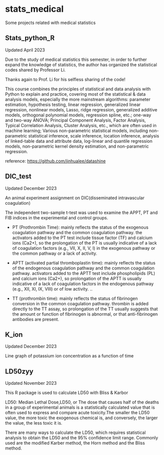 # stats_medical
 Some projects related with medical statistics
 
## Stats_python_R
Updated April 2023

Due to the study of medical statistics this semester, 
in order to further expand the knowledge of statistics, 
the author has organized the statistical codes shared by Professor Li.

Thanks again to Prof. Li for his selfless sharing of the code!

This course combines the principles of statistical and data analysis with Python to explain and practice, covering most of the statistical & data analysis models, especially the more mainstream algorithms: parameter estimation, hypothesis testing, linear regression, generalized linear regression, nonlinear models, Lasso, ridge regression, generalized additive models, orthogonal polynomial models, regression spline, etc.; one-way and two-way ANOVA; Principal Component Analysis, Factor Analysis, Typical Correlation Analysis, Cluster Analysis, etc., which are often used in machine learning; Various non-parametric statistical models, including non-parametric statistical inference, scale inference, location inference, analysis of linked-table data and attribute data, log-linear and quantile regression models, non-parametric kernel density estimation, and non-parametric regression.

reference: https://github.com/jinhualee/datashine
 
## DIC_test
Updated December 2023

An animal experiment assignment on DIC(disseminated intravascular coagulation)

The independent two-sample t-test was used to examine the APPT, 
PT and FIB indices in the experimental and control groups.

- PT (Prothrombin Time): mainly reflects the status of the exogenous coagulation pathway and the common coagulation pathway. the activators added to the PT test include tissue factor (TF) and calcium ions (Ca2+), so the prolongation of the PT is usually indicative of a lack of coagulation factors (e.g., VII, X, II, V, I) in the exogenous pathway or the common pathway or a lack of activity.

- APTT (activated partial thromboplastin time): mainly reflects the status of the endogenous coagulation pathway and the common coagulation pathway. activators added to the APTT test include phospholipids (PL) and calcium ions (Ca2+), so prolongation of the APTT is usually indicative of a lack of coagulation factors in the endogenous pathway (e.g., XII, XI, IX, VIII) or of low activity. ..

- TT (prothrombin time): mainly reflects the status of fibrinogen conversion in the common coagulation pathway. thrombin is added directly to the TT assay, so prolongation of the TT usually suggests that the amount or function of fibrinogen is abnormal, or that anti-fibrinogen antibodies are present.

## K_ion
Updated December 2023

Line graph of potassium ion concentration as a function of time

## LD50zyy
Updated November 2023

This R package is used to calculate LD50 with Bliss & Karbor

LD50: Median Lethal Dose,LD50, or The dose that causes half of the deaths 
in a group of experimental animals is a statistically calculated value 
that is often used to express and compare acute toxicity.The smaller the 
LD50 value, the more toxic the exogenous chemical is, and conversely, 
the larger the value, the less toxic it is.

There are many ways to calculate the LD50, 
which requires statistical analysis to obtain the LD50 and 
the 95% confidence limit range. 
Commonly used are the modified Karber method, 
the Horn method and 
the Bliss method.

